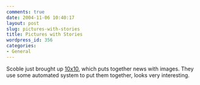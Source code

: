 ```yaml
---
comments: true
date: 2004-11-06 10:40:17
layout: post
slug: pictures-with-stories
title: Pictures with Stories
wordpress_id: 356
categories:
- General
---
```


Scoble just brought up [10x10](http://www.tenbyten.org/), which puts together news with images.  They use some automated system to put them together, looks very interesting.
